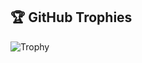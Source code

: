 ## 🏆 GitHub Trophies

![Trophy](https://github-profile-trophy.vercel.app/?username=shashank-varshney21&no-bg=false&margin-w=4&theme=radical&exclude=followers,experience,issues,reviews,stars)
